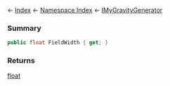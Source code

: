 ← [Index](Api-Index) ← [Namespace Index](Namespace-Index) ← [IMyGravityGenerator](SpaceEngineers.Game.ModAPI.Ingame.IMyGravityGenerator)

### Summary

```csharp
public float FieldWidth { get; }
```

### Returns

[float](https://docs.microsoft.com/en-us/dotnet/api/System.Single?view=netframework-4.6)

